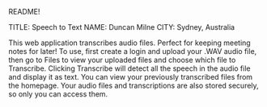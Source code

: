 README!

TITLE: Speech to Text
NAME: Duncan Milne
CITY: Sydney, Australia

This web application transcribes audio files. Perfect for keeping 
meeting notes for later!
To use, first create a login and upload your .WAV audio file, then 
go to Files to view your uploaded files and choose which file to 
Transcribe.
Clicking Transcribe will detect all the speech in the audio file 
and display it as text.
You can view your previously transcribed files from the homepage.
Your audio files and transcriptions are also stored securely, so 
only you can access them.

